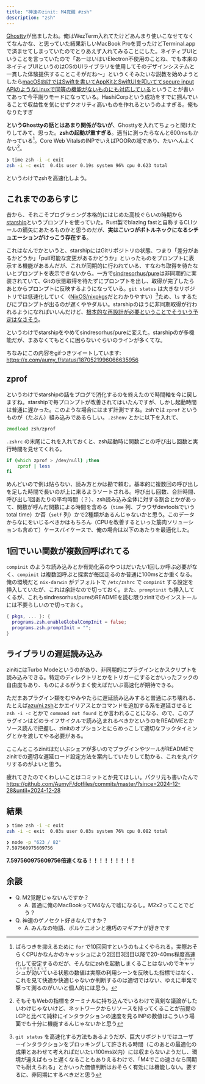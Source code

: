 ```yaml
---
title: "神速のzinit: M4覚醒 #zsh"
description: "zsh"
---
```


[Ghostty](https://ghostty.org)が出ましたね。俺はWezTerm入れてたけどあんまり使いこなせてなくてなんかな、と思っていた結果新しいMacBook Proを買ったけどTerminal.appで済ませてしまっていたのでとりあえず入れてみることにした。ネイティブUIということを言っていたので「あーはいはいElectron不使用のことね、でも本来のネイティブUIというのはOSのUIライブラリを使用してそのデザインシステムと一貫した体験提供することこそがだね〜」というくそみたいな説教を始めようとしたら[macOS向けではSwiftを書いてAppKitとSwiftUIを叩いててsecure input APIのようなLinuxで同等の機能がないものにも対応している](https://ghostty.org/docs/about#native)ということが書いてあって今平謝りモードになっている。HashiCorpという成功をすでに掴んでいることで収益性を気にせずクオリティ高いものを作れるというのよすぎる。俺もなりたすぎ

**というGhosttyの話とはあまり関係がないが**、Ghosttyを入れてちょっと開けたりしてみて、思った。**zshの起動が重すぎる**。適当に測ったらなんと600msもかかっている[^cache]。Core Web VitalsのINPでいえばPOORの域であり、たいへんよくない[^cwv]。

[^cache]: ばらつきを抑えるために `for` で10回回すというのもよくやられる。実際おそらくCPUかなんかのキャッシュにより2回目3回目以降で20-40ms程度高速化して安定するのだが、そんなにzshを起動しまくることはないので<ruby>キャッシュが効いて<rt>モーターのコイルがあたたまって</rt></ruby>いる状態の数値は実際の利用シーンを反映した指標ではなく、これを見て快適か快適じゃないか判断するのは適切ではない、ゆえに単発で撃って測るのがいいと個人的には思う。

[^cwv]: そもそもWebの指標をターミナルに持ち込んでいるわけで真剣な議論がしたいわけじゃないけど、ネットワークからリソースを持ってくることが前提のLCPと比べて純粋にインタラクションの速度を見るINPの数値はこういう場面でも十分に機能するんじゃないかと思う

```zsh
❯ time zsh -i -c exit
zsh -i -c exit  0.41s user 0.19s system 96% cpu 0.623 total
```

というわけでzshを高速化しよう。

## これまでのあらすじ

昔から、それこそプログラミング本格的にはじめた高校ぐらいの時期から[starship](https://starship.rs)というプロンプトを使っていた。Rust製でblazing fastと自称するCLIツールの鏑矢にあたるものかと思うのだが、**実はこいつがボトルネックになるシチュエーションがけっこう存在する**。

これはなんでかというと、starshipにはGitリポジトリの状態、つまり「差分があるかどうか」「pull可能な変更があるかどうか」といったものをプロンプトに表示する機能があるんだが、これが同期的に行われている、すなわち取得を待たないとプロンプトを表示できないから。一方で[sindresorhus/pure](https://github.com/sindresorhus/pure)は非同期的に実装されていて、Gitの状態取得を待たずにプロンプトを出し、取得が完了したらあとからプロンプトに反映するようになっている。`git status` は大きなリポジトリでは低速化していく（[NixOS/nixpkgs](https://github.com/NixOS/nixpkgs)だとわかりやすい）[^gitstatus]ため、`ls` するたびにプロンプトが出るのが遅くややダルい。starshipのほうに非同期取得が行われるようになればいいんだけど、[根本的な再設計が必要ということでそういう予定はなさそう](https://github.com/starship/starship/issues/301)。

[^gitstatus]: `git status` を高速化する方法もあるようだが、巨大リポジトリではユーザーインタラクションをブロッキングして許される時間（このあとの最適化の成果とあわせて考えればだいたい100ms以内）には収まらないようだし、環境が違えばもっと遅くなることもありえるわけで、「M4でこの速さなら同期でも耐えられる」とかいった価値判断はおそらく有効には機能しない。要するに、非同期にするべきだと思う

というわけでstarshipをやめてsindresorhus/pureに変えた。starshipのが多機能だが、まあなくてもとくに困らないぐらいのラインが多くてな。

ちなみにこの内容をgifつきツイートしています: https://x.com/aumy_f/status/1870521996066635956

## zprof

というわけでstarshipの話をブログで消化するのを終えたので時間軸を今に戻しますね。starshipで毎プロンプトが改善されてはいたんですが、しかし起動時間は普通に遅かった。このような場合にはまず計測ですね。zshでは `zprof` というものが（たぶん）組み込みであるらしい。`.zshenv` とかに以下を入れて、

```zsh
zmodload zsh/zprof
```

`.zshrc` の末尾にこれを入れておくと、zsh起動時に関数ごとの呼び出し回数と実行時間を見せてくれる。

```zsh
if (which zprof > /dev/null) ;then
    zprof | less
fi
```

めんどいので例は貼らない、読み方とかは勘で頼む。基本的に複数回の呼び出しを足した時間で長いのが上に来るようソートされる。呼び出し回数、合計時間、呼び出し1回あたりの平均時間（？）、zsh読み込み全体に対する割合とかがあって、関数が呼んだ関数による時間を含める（`time` 列、ブラウザdevtoolsでいうtotal time）か否（`self` 列）かで2種類があるんじゃないかと思う。このデータからなにをいじるべきかはもちろん（CPUを改善するといった筋肉ソリューションも含めて）ケースバイケースで、俺の場合は以下のあたりを最適化した。

## 1回でいい関数が複数回呼ばれてる

`compinit` のような読み込みとか有効化系のやつはだいたい1回しか呼ぶ必要がなく、`compinit` は複数回呼ぶと探索が毎回走るのか普通に100msとか重くなる。俺の環境だと `nix-darwin` がデフォルトで `/etc/zshrc` で `compinit` する設定を挿入していたが、これは余計なので切っておく。また、`promptinit` も挿入してくるが、これもsindresorhus/pureのREADMEを読む限りzinitでのインストールには不要らしいので切っておく。

```nix
{ pkgs, ... }: {
  programs.zsh.enableGlobalCompInit = false;
  programs.zsh.promptInit = "";
}
```

## ライブラリの遅延読み込み

zinitにはTurbo Modeというのがあり、非同期的にプラグインとかスクリプトを読み込みできる。特定のディレクトリとかをトリガーにするとかいったフックの自由度もあり、ものによるがうまく使えばだいぶ高速化が期待できる。

ただまあプラグイン類をむやみやたらに遅延読み込みすると普通にぶち壊れる、たとえば[azu/ni.zsh](https://github.com/azu/ni.zsh)とかエイリアスとかコマンドを追加する系を遅延させると `zsh -i -c` とかで `command not found` とか言われることになる、ので、このプラグインはどのライフサイクルで読み込まれるべきかというのをREADMEとかソース読んで把握し、zinitのオプションとにらめっこして適切なフックタイミングとかを渡してやる必要がある。

ここんところzinitはだいぶシェアが多いのでプラグインやツールがREADMEでzinitでの適切な遅延ロード設定方法を案内していたりして助かる、これを丸パクリするのがよいと思う。

疲れてきたのでくわしいことはコミットとか見てほしい。パクリ元も書いたんで https://github.com/AumyF/dotfiles/commits/master/?since=2024-12-28&until=2024-12-28

## 結果

```zsh
❯ time zsh -i -c exit
zsh -i -c exit  0.03s user 0.03s system 76% cpu 0.082 total

❯ node -p "623 / 82"
7.597560975609756
```

**7.597560975609756倍速くなる！！！！！！！！！**

## 余談

- Q. M2覚醒じゃないんですか？
  - A. 普通に俺のMacBookってM4なんで嘘になるし。M2x2ってことでどう？
- Q. 神速のゲノセクト好きなんですか？
  - A. みんなの物語、ボルケニオンと機巧のマギアナが好きです

